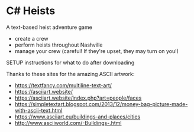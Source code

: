 # C# Heists

A text-based heist adventure game
- create a crew
- perform heists throughout Nashville
- manage your crew (careful! If they're upset, they may turn on you!)

SETUP
instructions for what to do after downloading

Thanks to these sites for the amazing ASCII artwork:
- https://textfancy.com/multiline-text-art/
- https://asciiart.website/
- https://asciiart.website/index.php?art=people/faces
- https://simpletextart.blogspot.com/2013/12/money-bag-picture-made-with-ascii-text.html
- https://www.asciiart.eu/buildings-and-places/cities
- http://www.asciiworld.com/-Buildings-.html

